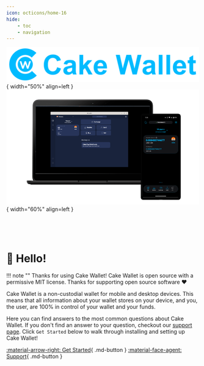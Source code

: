 ```yaml
---
icon: octicons/home-16
hide:
    - toc 
    - navigation
---
```


![Cake Wallet](./index/cw.png){ width="50%" align=left }
![Devices](./index/devices.png){ width="60%" align=left }

<br><br><br>


# :wave: Hello!

!!! note ""
    Thanks for using Cake Wallet! Cake Wallet is open source with a permissive MIT license. Thanks for supporting open source software ❤️

Cake Wallet is a non-custodial wallet for mobile and desktop devices. This means that all information about your wallet stores on your device, and you, the user, are 100% in control of your wallet and your funds.

Here you can find answers to the most common questions about Cake Wallet. If you don't find an answer to your question, checkout our [support page](/support/index.html). Click `Get Started` below to walk through installing and setting up Cake Wallet!

[:material-arrow-right: Get Started](/get-started/index.html){ .md-button }
[:material-face-agent: Support](/support/index.html){ .md-button }
